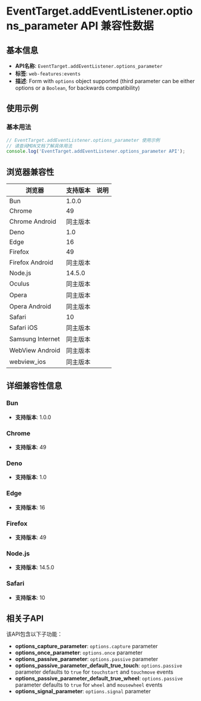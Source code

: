 # EventTarget.addEventListener.options_parameter API 兼容性数据

## 基本信息

- **API名称**: `EventTarget.addEventListener.options_parameter`
- **标签**: `web-features:events`
- **描述**: Form with `options` object supported (third parameter can be either options or a `Boolean`, for backwards compatibility)

## 使用示例

### 基本用法

```javascript
// EventTarget.addEventListener.options_parameter 使用示例
// 请查阅MDN文档了解具体用法
console.log('EventTarget.addEventListener.options_parameter API');
```

## 浏览器兼容性

| 浏览器 | 支持版本 | 说明 |
|--------|----------|------|
| Bun | 1.0.0 |  |
| Chrome | 49 |  |
| Chrome Android | 同主版本 |  |
| Deno | 1.0 |  |
| Edge | 16 |  |
| Firefox | 49 |  |
| Firefox Android | 同主版本 |  |
| Node.js | 14.5.0 |  |
| Oculus | 同主版本 |  |
| Opera | 同主版本 |  |
| Opera Android | 同主版本 |  |
| Safari | 10 |  |
| Safari iOS | 同主版本 |  |
| Samsung Internet | 同主版本 |  |
| WebView Android | 同主版本 |  |
| webview_ios | 同主版本 |  |

## 详细兼容性信息

### Bun

- **支持版本**: 1.0.0

### Chrome

- **支持版本**: 49

### Deno

- **支持版本**: 1.0

### Edge

- **支持版本**: 16

### Firefox

- **支持版本**: 49

### Node.js

- **支持版本**: 14.5.0

### Safari

- **支持版本**: 10

## 相关子API

该API包含以下子功能：

- **options_capture_parameter**: `options.capture` parameter
- **options_once_parameter**: `options.once` parameter
- **options_passive_parameter**: `options.passive` parameter
- **options_passive_parameter_default_true_touch**: `options.passive` parameter defaults to `true` for `touchstart` and `touchmove` events
- **options_passive_parameter_default_true_wheel**: `options.passive` parameter defaults to `true` for `wheel` and `mousewheel` events
- **options_signal_parameter**: `options.signal` parameter

